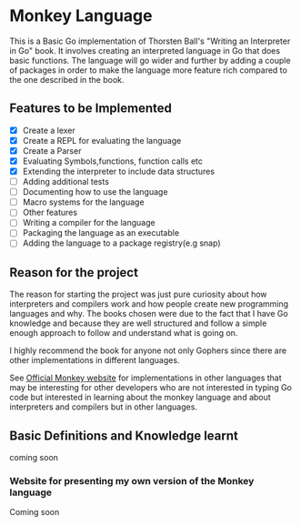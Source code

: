 # Monkey Language

This is a Basic Go implementation of Thorsten Ball's "Writing an Interpreter in Go" book. It involves creating an interpreted language in Go that does basic functions. The language will go wider and further by adding a couple of packages in order to make the language more feature rich compared to the one described in the book.

## Features to be Implemented

- [x] Create a lexer
- [x] Create a REPL for evaluating the language
- [x] Create a Parser
- [x] Evaluating Symbols,functions, function calls etc
- [x] Extending the interpreter to include data structures
- [ ] Adding additional tests
- [ ] Documenting how to use the language
- [ ] Macro systems for the language
- [ ] Other features
- [ ] Writing a compiler for the language
- [ ] Packaging the language as an executable
- [ ] Adding the language to a package registry(e.g snap)

## Reason for the project

The reason for starting the project was just pure curiosity about how interpreters and compilers work and how people create new programming languages and why. The books chosen were due to the fact that I have Go knowledge and because they are well structured and follow a simple enough approach to follow and understand what is going on.

I highly recommend the book for anyone not only Gophers since there are other implementations in different languages.

See [Official Monkey website](https://monkeylang.org/) for implementations in other languages that may be interesting for other developers who are not interested in typing Go code but interested in learning about the monkey language and about interpreters and compilers but in other languages.

## Basic Definitions and Knowledge learnt

coming soon

### Website for presenting my own version of the Monkey language

Coming soon
